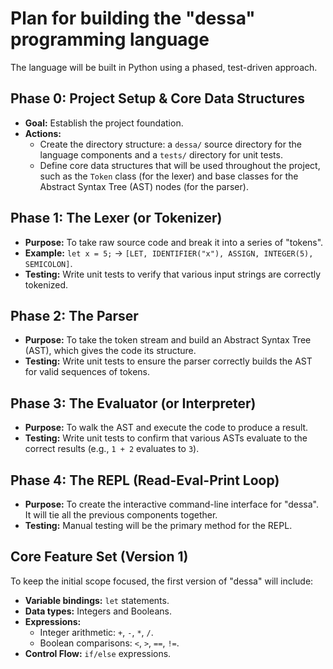 # Plan for building the "dessa" programming language

The language will be built in Python using a phased, test-driven approach.

## Phase 0: Project Setup & Core Data Structures
*   **Goal:** Establish the project foundation.
*   **Actions:**
    *   Create the directory structure: a `dessa/` source directory for the language components and a `tests/` directory for unit tests.
    *   Define core data structures that will be used throughout the project, such as the `Token` class (for the lexer) and base classes for the Abstract Syntax Tree (AST) nodes (for the parser).

## Phase 1: The Lexer (or Tokenizer)
*   **Purpose:** To take raw source code and break it into a series of "tokens".
*   **Example:** `let x = 5;` -> `[LET, IDENTIFIER("x"), ASSIGN, INTEGER(5), SEMICOLON]`.
*   **Testing:** Write unit tests to verify that various input strings are correctly tokenized.

## Phase 2: The Parser
*   **Purpose:** To take the token stream and build an Abstract Syntax Tree (AST), which gives the code its structure.
*   **Testing:** Write unit tests to ensure the parser correctly builds the AST for valid sequences of tokens.

## Phase 3: The Evaluator (or Interpreter)
*   **Purpose:** To walk the AST and execute the code to produce a result.
*   **Testing:** Write unit tests to confirm that various ASTs evaluate to the correct results (e.g., `1 + 2` evaluates to `3`).

## Phase 4: The REPL (Read-Eval-Print Loop)
*   **Purpose:** To create the interactive command-line interface for "dessa". It will tie all the previous components together.
*   **Testing:** Manual testing will be the primary method for the REPL.

## Core Feature Set (Version 1)
To keep the initial scope focused, the first version of "dessa" will include:
*   **Variable bindings:** `let` statements.
*   **Data types:** Integers and Booleans.
*   **Expressions:**
    *   Integer arithmetic: `+`, `-`, `*`, `/`.
    *   Boolean comparisons: `<`, `>`, `==`, `!=`.
*   **Control Flow:** `if/else` expressions.